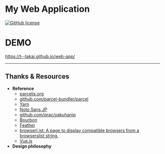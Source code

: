 # My Web Application

[![GitHub license](https://img.shields.io/badge/license-MIT-blue.svg?style=flat)](https://github.com/t--takai/web-app/blob/master/LICENSE)

# DEMO

https://t--takai.github.io/web-app/

***

## Thanks & Resources

- **Reference**
  - [parceljs.org](https://parceljs.org/)
  - [github.com/parcel-bundler/parcel](https://github.com/parcel-bundler/parcel)
  - [Yarn](https://yarnpkg.com/ja/)
  - [Noto Sans JP](https://fonts.google.com/earlyaccess#Noto+Sans+JP)
  - [github.com/qrac/yakuhanjp](https://github.com/qrac/yakuhanjp)
  - [Bourbon](https://www.bourbon.io/docs/latest/)
  - [Feather](https://feathericons.com/)
  - [browserl.ist: A page to display compatible browsers from a browserslist string.](http://browserl.ist/?q=%3E+10%25+in+JP%2C+last+2+major+versions%2C+last+2+versions%2C+not+%3C+5%25%2C+ie+%3E%3D+11%2C+Firefox+ESR%2C+last+3+Edge+major+versions+)
  - [Vue.js](https://jp.vuejs.org/v2/guide/)
- **Design philosophy**
